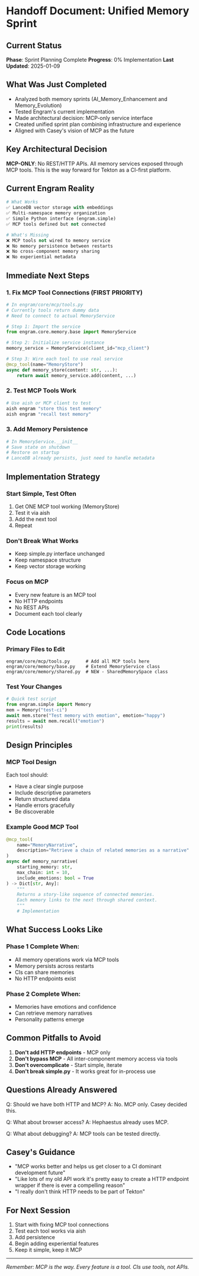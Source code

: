 # Handoff Document: Unified Memory Sprint

## Current Status
**Phase**: Sprint Planning Complete
**Progress**: 0% Implementation
**Last Updated**: 2025-01-09

## What Was Just Completed
- Analyzed both memory sprints (AI_Memory_Enhancement and Memory_Evolution)
- Tested Engram's current implementation
- Made architectural decision: MCP-only service interface
- Created unified sprint plan combining infrastructure and experience
- Aligned with Casey's vision of MCP as the future

## Key Architectural Decision
**MCP-ONLY**: No REST/HTTP APIs. All memory services exposed through MCP tools. This is the way forward for Tekton as a CI-first platform.

## Current Engram Reality
```python
# What Works
✅ LanceDB vector storage with embeddings  
✅ Multi-namespace memory organization
✅ Simple Python interface (engram.simple)
✅ MCP tools defined but not connected

# What's Missing  
❌ MCP tools not wired to memory service
❌ No memory persistence between restarts
❌ No cross-component memory sharing
❌ No experiential metadata
```

## Immediate Next Steps

### 1. Fix MCP Tool Connections (FIRST PRIORITY)
```python
# In engram/core/mcp/tools.py
# Currently tools return dummy data
# Need to connect to actual MemoryService

# Step 1: Import the service
from engram.core.memory.base import MemoryService

# Step 2: Initialize service instance
memory_service = MemoryService(client_id="mcp_client")

# Step 3: Wire each tool to use real service
@mcp_tool(name="MemoryStore")
async def memory_store(content: str, ...):
    return await memory_service.add(content, ...)
```

### 2. Test MCP Tools Work
```bash
# Use aish or MCP client to test
aish engram "store this test memory"
aish engram "recall test memory"
```

### 3. Add Memory Persistence
```python
# In MemoryService.__init__
# Save state on shutdown
# Restore on startup
# LanceDB already persists, just need to handle metadata
```

## Implementation Strategy

### Start Simple, Test Often
1. Get ONE MCP tool working (MemoryStore)
2. Test it via aish
3. Add the next tool
4. Repeat

### Don't Break What Works
- Keep simple.py interface unchanged
- Keep namespace structure
- Keep vector storage working

### Focus on MCP
- Every new feature is an MCP tool
- No HTTP endpoints
- No REST APIs
- Document each tool clearly

## Code Locations

### Primary Files to Edit
```
engram/core/mcp/tools.py      # Add all MCP tools here
engram/core/memory/base.py    # Extend MemoryService class
engram/core/memory/shared.py  # NEW - SharedMemorySpace class
```

### Test Your Changes
```python
# Quick test script
from engram.simple import Memory
mem = Memory("test-ci")
await mem.store("Test memory with emotion", emotion="happy")
results = await mem.recall("emotion")
print(results)
```

## Design Principles

### MCP Tool Design
Each tool should:
- Have a clear single purpose
- Include descriptive parameters
- Return structured data
- Handle errors gracefully
- Be discoverable

### Example Good MCP Tool
```python
@mcp_tool(
    name="MemoryNarrative",
    description="Retrieve a chain of related memories as a narrative"
)
async def memory_narrative(
    starting_memory: str,
    max_chain: int = 10,
    include_emotions: bool = True
) -> Dict[str, Any]:
    """
    Returns a story-like sequence of connected memories.
    Each memory links to the next through shared context.
    """
    # Implementation
```

## What Success Looks Like

### Phase 1 Complete When:
- All memory operations work via MCP tools
- Memory persists across restarts
- CIs can share memories
- No HTTP endpoints exist

### Phase 2 Complete When:
- Memories have emotions and confidence
- Can retrieve memory narratives
- Personality patterns emerge

## Common Pitfalls to Avoid

1. **Don't add HTTP endpoints** - MCP only
2. **Don't bypass MCP** - All inter-component memory access via tools
3. **Don't overcomplicate** - Start simple, iterate
4. **Don't break simple.py** - It works great for in-process use

## Questions Already Answered

Q: Should we have both HTTP and MCP?
A: No. MCP only. Casey decided this.

Q: What about browser access?
A: Hephaestus already uses MCP.

Q: What about debugging?
A: MCP tools can be tested directly.

## Casey's Guidance
- "MCP works better and helps us get closer to a CI dominant development future"
- "Like lots of my old API work it's pretty easy to create a HTTP endpoint wrapper if there is ever a compelling reason"
- "I really don't think HTTP needs to be part of Tekton"

## For Next Session
1. Start with fixing MCP tool connections
2. Test each tool works via aish
3. Add persistence
4. Begin adding experiential features
5. Keep it simple, keep it MCP

---
*Remember: MCP is the way. Every feature is a tool. CIs use tools, not APIs.*